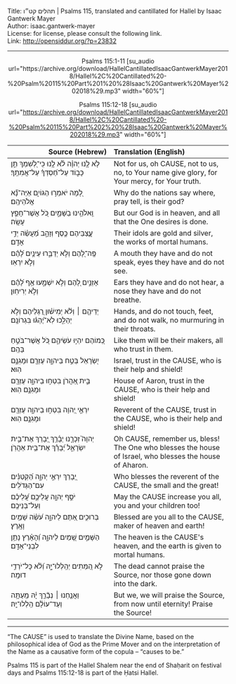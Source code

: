 <html>
<head></head>
<body>
Title: תהלים קט״ו | Psalms 115, translated and cantillated for Hallel by Isaac Gantwerk Mayer<br />
Author: isaac.gantwerk-mayer<br />
License: for license, please consult the following link.<br />
Link: <a href="http://opensiddur.org/?p=23832">http://opensiddur.org/?p=23832</a>
<p />
<hr />

<center>
Psalms 115:1-11 [su_audio url="https://archive.org/download/HallelCantillatedIsaacGantwerkMayer2018/Hallel%2C%20Cantillated%20-%20Psalm%20115%20Part%201%20%28Isaac%20Gantwerk%20Mayer%202018%29.mp3" width="60%"]

Psalms 115:12-18 [su_audio url="https://archive.org/download/HallelCantillatedIsaacGantwerkMayer2018/Hallel%2C%20Cantillated%20-%20Psalm%20115%20Part%202%20%28Isaac%20Gantwerk%20Mayer%202018%29.mp3" width="60%"]
</center>


<table style="margin-left: auto;margin-right: auto;" class="draggable">
<thead><tr><th id="x" style="text-align: right;">Source (Hebrew)</th><th style="text-align: left;">Translation (English)</th></tr></thead>
<tbody>
<tr><td style="vertical-align:top;" width="46%">
<div class="liturgy"><span lang="he">
לֹ֤א לָ֥נוּ יְהוָ֗ה לֹ֫א לָ֥נוּ 
כִּֽי־לְ֭שִׁמְךָ תֵּ֣ן כָּב֑וֹד 
עַל־חַ֝סְדְּךָ֗ עַל־אֲמִתֶּֽךָ׃
</span></div></td>
 
<td style="vertical-align:top;" width="53%">
<div class="english">
Not for us, oh <span style="text-transform: uppercase;">Cause</span>, not to us,
no, to Your name give glory,
for Your mercy, for Your truth.
</div></td></tr>


<tr><td style="vertical-align:top;" width="46%">
<div class="liturgy"><span lang="he">
לָ֭מָּה יֹאמְר֣וּ הַגּוֹיִ֑ם 
אַיֵּה־נָ֝֗א אֱלֹהֵיהֶֽם׃
</span></div></td>
 
<td style="vertical-align:top;" width="53%">
<div class="english">
Why do the nations say
where, pray tell, is their god?
</div></td></tr>


<tr><td style="vertical-align:top;" width="46%">
<div class="liturgy"><span lang="he">
וֵֽאלֹהֵ֥ינוּ בַשָּׁמָ֑יִם 
כֹּ֭ל אֲשֶׁר־חָפֵ֣ץ עָשָֽׂה׃
</span></div></td>
 
<td style="vertical-align:top;" width="53%">
<div class="english">
But our God is in heaven,
and all that the One desires is done.
</div></td></tr>


<tr><td style="vertical-align:top;" width="46%">
<div class="liturgy"><span lang="he">
עֲ&#x200d;ֽ֭צַבֵּיהֶם כֶּ֣סֶף וְזָהָ֑ב 
מַ֝עֲשֵׂ֗ה יְדֵ֣י אָדָֽם׃
</span></div></td>
 
<td style="vertical-align:top;" width="53%">
<div class="english">
Their idols are gold and silver,
the works of mortal humans.
</div></td></tr>


<tr><td style="vertical-align:top;" width="46%">
<div class="liturgy"><span lang="he">
פֶּֽה־לָ֭הֶם וְלֹ֣א יְדַבֵּ֑רוּ 
עֵינַ֥יִם לָ֝הֶ֗ם וְלֹ֣א יִרְאֽוּ׃
</span></div></td>
 
<td style="vertical-align:top;" width="53%">
<div class="english">
A mouth they have and do not speak,
eyes they have and do not see.
</div></td></tr>


<tr><td style="vertical-align:top;" width="46%">
<div class="liturgy"><span lang="he">
אָזְנַ֣יִם לָ֭הֶם וְלֹ֣א יִשְׁמָ֑עוּ 
אַ֥ף לָ֝הֶ֗ם וְלֹ֣א יְרִיחֽוּן׃
</span></div></td>
 
<td style="vertical-align:top;" width="53%">
<div class="english">
Ears they have and do not hear,
a nose they have and do not breathe.
</div></td></tr>


<tr><td style="vertical-align:top;" width="46%">
<div class="liturgy"><span lang="he">
יְדֵיהֶ֤ם ׀ וְלֹ֬א יְמִישׁ֗וּן 
רַ֭גְלֵיהֶם וְלֹ֣א יְהַלֵּ֑כוּ 
לֹֽא־יֶ֝הְגּ֗וּ בִּגְרוֹנָֽם׃
</span></div></td>
 
<td style="vertical-align:top;" width="53%">
<div class="english">
Hands, and do not touch,
feet, and do not walk,
no murmuring in their throats.
</div></td></tr>


<tr><td style="vertical-align:top;" width="46%">
<div class="liturgy"><span lang="he">
כְּ֭מוֹהֶם יִהְי֣וּ עֹשֵׂיהֶ֑ם 
כֹּ֭ל אֲשֶׁר־בֹּטֵ֣חַ בָּהֶֽם׃
</span></div></td>
 
<td style="vertical-align:top;" width="53%">
<div class="english">
Like them will be their makers,
all who trust in them.
</div></td></tr>


<tr><td style="vertical-align:top;" width="46%">
<div class="liturgy"><span lang="he">
יִ֭שְׂרָאֵל בְּטַ֣ח בַּיהוָ֑ה 
עֶזְרָ֖ם וּמָגִנָּ֣ם הֽוּא׃
</span></div></td>
 
<td style="vertical-align:top;" width="53%">
<div class="english">
Israel, trust in the <span style="text-transform: uppercase;">Cause</span>,
who is their help and shield!
</div></td></tr>


<tr><td style="vertical-align:top;" width="46%">
<div class="liturgy"><span lang="he">
בֵּ֣ית אַ֭הֲרֹן בִּטְח֣וּ בַיהוָ֑ה 
עֶזְרָ֖ם וּמָגִנָּ֣ם הֽוּא׃
</span></div></td>
 
<td style="vertical-align:top;" width="53%">
<div class="english">
House of Aaron, trust in the <span style="text-transform: uppercase;">Cause</span>,
who is their help and shield!
</div></td></tr>


<tr><td style="vertical-align:top;" width="46%">
<div class="liturgy"><span lang="he">
יִרְאֵ֣י יְ֭הוָה בִּטְח֣וּ בַיהוָ֑ה 
עֶזְרָ֖ם וּמָגִנָּ֣ם הֽוּא׃
</span></div></td>
 
<td style="vertical-align:top;" width="53%">
<div class="english">
Reverent of the <span style="text-transform: uppercase;">Cause</span>, trust in the <span style="text-transform: uppercase;">Cause</span>,
who is their help and shield!
</div></td></tr>


<tr><td style="vertical-align:top;" width="46%">
<div class="liturgy"><span lang="he">
יְהוָה֮ זְכָרָ֪נוּ יְבָ֫רֵ֥ךְ 
יְ֭בָרֵךְ אֶת־בֵּ֣ית יִשְׂרָאֵ֑ל 
יְ֝בָרֵ֗ךְ אֶת־בֵּ֥ית אַהֲרֹֽן׃
</span></div></td>
 
<td style="vertical-align:top;" width="53%">
<div class="english">
Oh <span style="text-transform: uppercase;">Cause</span>, remember us, bless!
The One who blesses the house of Israel,
who blesses the house of Aharon.
</div></td></tr>


<tr><td style="vertical-align:top;" width="46%">
<div class="liturgy"><span lang="he">
יְ֭בָרֵךְ יִרְאֵ֣י יְהוָ֑ה 
הַ֝קְּטַנִּ֗ים עִם־הַגְּדֹלִֽים׃
</span></div></td>
 
<td style="vertical-align:top;" width="53%">
<div class="english">
Who blesses the reverent of the <span style="text-transform: uppercase;">Cause</span>,
the small and the great!
</div></td></tr>


<tr><td style="vertical-align:top;" width="46%">
<div class="liturgy"><span lang="he">
יֹסֵ֣ף יְהוָ֣ה עֲלֵיכֶ֑ם 
עֲ֝לֵיכֶ֗ם וְעַל־בְּנֵיכֶֽם׃
</span></div></td>
 
<td style="vertical-align:top;" width="53%">
<div class="english">
May the <span style="text-transform: uppercase;">Cause</span> increase you all,
you and your children too!
</div></td></tr>


<tr><td style="vertical-align:top;" width="46%">
<div class="liturgy"><span lang="he">
בְּרוּכִ֣ים אַ֭תֶּם לַיהוָ֑ה 
עֹ֝שֵׂ֗ה שָׁמַ֥יִם וָאָֽרֶץ׃
</span></div></td>
 
<td style="vertical-align:top;" width="53%">
<div class="english">
Blessed are you all to the <span style="text-transform: uppercase;">Cause</span>,
maker of heaven and earth!
</div></td></tr>


<tr><td style="vertical-align:top;" width="46%">
<div class="liturgy"><span lang="he">
הַשָּׁמַ֣יִם שָׁ֭מַיִם לַיהוָ֑ה 
וְ֝הָאָ֗רֶץ נָתַ֥ן לִבְנֵי־אָדָֽם׃
</span></div></td>
 
<td style="vertical-align:top;" width="53%">
<div class="english">
The heaven is the <span style="text-transform: uppercase;">Cause</span>'s heaven,
and the earth is given to mortal humans.
</div></td></tr>


<tr><td style="vertical-align:top;" width="46%">
<div class="liturgy"><span lang="he">
לֹ֣א הַ֭מֵּתִים יְהַֽלְלוּ־יָ֑הּ 
וְ֝לֹ֗א כָּל־יֹרְדֵ֥י דוּמָֽה׃
</span></div></td>
 
<td style="vertical-align:top;" width="53%">
<div class="english">
The dead cannot praise the Source,
nor those gone down into the dark.
</div></td></tr>


<tr><td style="vertical-align:top;" width="46%">
<div class="liturgy"><span lang="he">
וַאֲנַ֤חְנוּ ׀ נְבָ֘רֵ֤ךְ יָ֗הּ 
מֵֽעַתָּ֥ה וְעַד־עוֹלָ֗ם 
הַֽלְלוּ־יָֽהּ׃
</span></div></td>
 
<td style="vertical-align:top;" width="53%">
<div class="english">
But we, we will praise the Source,
from now until eternity!
Praise the Source!
</div></td></tr>
</tbody></table>

<hr />

“The <span style="text-transform: uppercase;">Cause</span>” is used to translate the Divine Name, based on the philosophical idea of God as the Prime Mover and on the interpretation of the Name as a causative form of the copula – “causes to be.”

Psalms 115 is part of the Hallel Shalem near the end of Shaḥarit on festival days and Psalms 115:12-18 is part of the Ḥatsi Hallel.
</body>
</html>